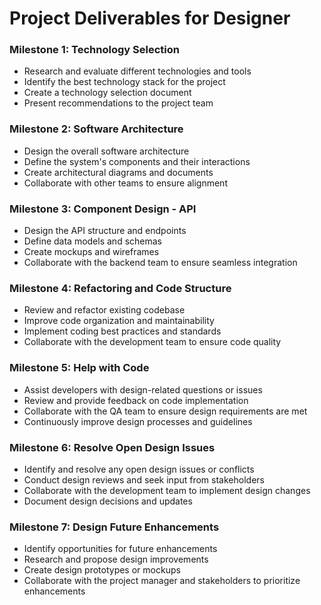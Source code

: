 # Project Deliverables for Designer

### Milestone 1: Technology Selection
- Research and evaluate different technologies and tools
- Identify the best technology stack for the project
- Create a technology selection document
- Present recommendations to the project team

### Milestone 2: Software Architecture
- Design the overall software architecture
- Define the system's components and their interactions
- Create architectural diagrams and documents
- Collaborate with other teams to ensure alignment

### Milestone 3: Component Design - API
- Design the API structure and endpoints
- Define data models and schemas
- Create mockups and wireframes
- Collaborate with the backend team to ensure seamless integration

### Milestone 4: Refactoring and Code Structure
- Review and refactor existing codebase
- Improve code organization and maintainability
- Implement coding best practices and standards
- Collaborate with the development team to ensure code quality

### Milestone 5: Help with Code
- Assist developers with design-related questions or issues
- Review and provide feedback on code implementation
- Collaborate with the QA team to ensure design requirements are met
- Continuously improve design processes and guidelines

### Milestone 6: Resolve Open Design Issues
- Identify and resolve any open design issues or conflicts
- Conduct design reviews and seek input from stakeholders
- Collaborate with the development team to implement design changes
- Document design decisions and updates

### Milestone 7: Design Future Enhancements
- Identify opportunities for future enhancements
- Research and propose design improvements
- Create design prototypes or mockups
- Collaborate with the project manager and stakeholders to prioritize enhancements
